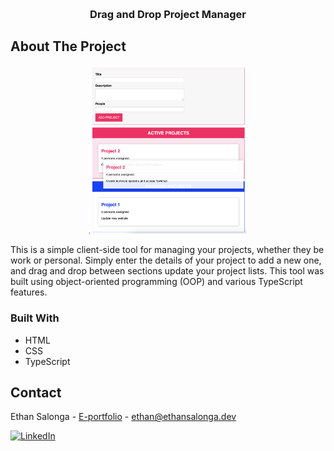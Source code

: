 <a name="readme-top"></a>

<!-- PROJECT LOGO -->
<br />
<div align="center">
  <h3 align="center">Drag and Drop Project Manager</h3>
</div>

<!-- ABOUT THE PROJECT -->

## About The Project

<p align="center">
  <img src=src/assets/screenshot.png width=50% height=50%></img>
</p>

This is a simple client-side tool for managing your projects, whether they be work or personal. Simply enter the details of your project to add a new one, and drag and drop between sections update your project lists. This tool was built using object-oriented programming (OOP) and various TypeScript features.

### Built With

- HTML
- CSS
- TypeScript

<!-- CONTACT -->

## Contact

Ethan Salonga - [E-portfolio](https://ethansalonga.dev/) - ethan@ethansalonga.dev

[![LinkedIn][linkedin-shield]][linkedin-url]

<!-- MARKDOWN LINKS & IMAGES -->

[linkedin-shield]: https://img.shields.io/badge/-LinkedIn-black.svg?style=for-the-badge&logo=linkedin&colorB=555
[linkedin-url]: https://www.linkedin.com/in/ethan-salonga/
[product-screenshot]: src/assets/screenshot.png
